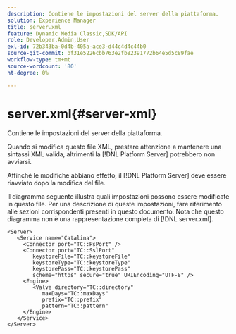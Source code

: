 ```yaml
---
description: Contiene le impostazioni del server della piattaforma.
solution: Experience Manager
title: server.xml
feature: Dynamic Media Classic,SDK/API
role: Developer,Admin,User
exl-id: 72b343ba-0d4b-405a-ace3-d44c4d4c44b0
source-git-commit: bf31e5226cbb763e2fb82391772b64e5d5c89fae
workflow-type: tm+mt
source-wordcount: '80'
ht-degree: 0%

---
```


# server.xml{#server-xml}

Contiene le impostazioni del server della piattaforma.

Quando si modifica questo file XML, prestare attenzione a mantenere una sintassi XML valida, altrimenti la [!DNL Platform Server] potrebbero non avviarsi.

Affinché le modifiche abbiano effetto, il [!DNL Platform Server] deve essere riavviato dopo la modifica del file.

Il diagramma seguente illustra quali impostazioni possono essere modificate in questo file. Per una descrizione di queste impostazioni, fare riferimento alle sezioni corrispondenti presenti in questo documento. Nota che questo diagramma non è una rappresentazione completa di [!DNL server.xml].

```
<Server>
   <Service name="Catalina">
     <Connector port="TC::PsPort" />
     <Connector port="TC::SslPort"
        keystoreFile="TC::keystoreFile"
        keystoreType="TC::keystoreType"
        keystorePass="TC::keystorePass" 
        scheme="https" secure="true" URIEncoding="UTF-8" />
     <Engine>
        <Valve directory="TC::directory" 
           maxDays="TC::maxDays" 
           prefix="TC::prefix" 
           pattern="TC::pattern" 
     </Engine>  
   </Service>
</Server>
```
